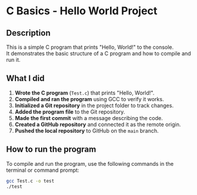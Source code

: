 # C Basics - Hello World Project

## Description
This is a simple C program that prints "Hello, World!" to the console.  
It demonstrates the basic structure of a C program and how to compile and run it.

## What I did

1. **Wrote the C program** (`Test.c`) that prints "Hello, World!".
2. **Compiled and ran the program** using GCC to verify it works.
3. **Initialized a Git repository** in the project folder to track changes.
4. **Added the program file** to the Git repository.
5. **Made the first commit** with a message describing the code.
6. **Created a GitHub repository** and connected it as the remote origin.
7. **Pushed the local repository** to GitHub on the `main` branch.

## How to run the program

To compile and run the program, use the following commands in the terminal or command prompt:

```bash
gcc Test.c -o test
./test
